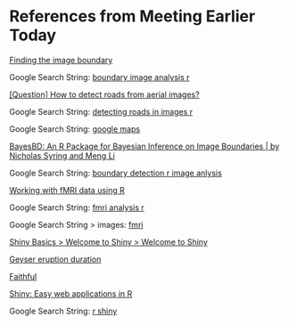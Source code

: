 # References from Meeting Earlier Today

[Finding the image boundary](https://stackoverflow.com/questions/16274378/finding-the-image-boundary)

Google Search String: [boundary image analysis r](https://www.google.com/search?q=boundary+image+analysis+r&newwindow=1&sca_esv=df9114d5be7f4ca8&sca_upv=1&sxsrf=ACQVn0_6vxyjicLfWTEhUG73DPVmGRFO5g%3A1713171001964&ei=OeocZsK7Ooy_hbIPluqn0AQ&ved=0ahUKEwiCvIuo68OFAxWMX0EAHRb1CUoQ4dUDCBE&uact=5&oq=boundary+image+analysis+r&gs_lp=Egxnd3Mtd2l6LXNlcnAiGWJvdW5kYXJ5IGltYWdlIGFuYWx5c2lzIHJIkRRQ_gxY4RJwAXgBkAEAmAFooAHjBKoBAzcuMrgBA8gBAPgBAZgCBqACwALCAgoQABhHGNYEGLADwgIKEAAYCBgeGA0YD8ICCxAAGIAEGIoFGIYDwgIIEAAYgAQYogTCAggQIRigARjDBMICChAhGAoYoAEYwwSYAwCIBgGQBgiSBwE2oAf-Jg&sclient=gws-wiz-serp)

[[Question] How to detect roads from aerial images?](https://www.reddit.com/r/opencv/comments/kxfdpk/question_how_to_detect_roads_from_aerial_images/)

Google Search String: [detecting roads in images r](https://www.google.com/search?q=detecting+roads+in+images+r&oq=detecting+roads+in+images+r&gs_lcrp=EgZjaHJvbWUyBggAEEUYOTIHCAEQIRigATIHCAIQIRigATIHCAMQIRigATIHCAQQIRiPAjIHCAUQIRiPAtIBCDkyODNqMGo3qAIAsAIA&sourceid=chrome&ie=UTF-8)

Google Search String: [google maps](https://www.google.com/search?q=google+maps&oq=google+maps&gs_lcrp=EgZjaHJvbWUyFAgAEEUYORhDGLEDGMkDGIAEGIoFMgoIARAAGLEDGIAEMgoIAhAAGJIDGIAEMgcIAxAAGIAEMgYIBBBFGEEyBggFEEUYPDIGCAYQRRg8MgYIBxBFGEHSAQgxMzgzajBqN6gCALACAA&sourceid=chrome&ie=UTF-8)

[BayesBD: An R Package for Bayesian Inference on Image Boundaries | by Nicholas Syring and Meng Li](https://journal.r-project.org/archive/2017/RJ-2017-052/RJ-2017-052.pdf)

Google Search String: [boundary detection r image anlysis](https://www.google.com/search?q=boundary+detection+r+image+anlysis&oq=boundary+detection+r+image+anlysis&gs_lcrp=EgZjaHJvbWUyBggAEEUYOTIJCAEQIRgKGKABMgcIAhAhGI8C0gEINzc5MWowajeoAgCwAgA&sourceid=chrome&ie=UTF-8)

[Working with fMRI data using R](https://jokedurnez.github.io/validating-fmri/01-introduction/index.html)

Google Search String: [fmri analysis r](https://www.google.com/search?q=fmri+analysis+r&newwindow=1&sca_esv=df9114d5be7f4ca8&sca_upv=1&sxsrf=ACQVn0_iSmx3t9gHpfk90JSbcmU1g5QaLg%3A1713170571752&ei=i-gcZtTILZS2hbIPo6enkAU&ved=0ahUKEwiUuvna6cOFAxUUW0EAHaPTCVIQ4dUDCBE&uact=5&oq=fmri+analysis+r&gs_lp=Egxnd3Mtd2l6LXNlcnAiD2ZtcmkgYW5hbHlzaXMgcjIGEAAYFhgeMgYQABgWGB4yBhAAGBYYHjILEAAYgAQYigUYhgMyCxAAGIAEGIoFGIYDMgsQABiABBiKBRiGAzILEAAYgAQYigUYhgMyCxAAGIAEGIoFGIYDMggQABiABBiiBDIIEAAYgAQYogRIxxVQgwRYrxRwAngBkAEAmAHRAaAB0QaqAQYxMS4wLjG4AQPIAQD4AQGYAg6gAokHwgIKEAAYRxjWBBiwA8ICDRAAGIAEGIoFGEMYsAPCAgoQABiABBiKBRhDwgIFEAAYgATCAhAQLhiABBgUGIcCGMcBGK8BwgIKEAAYgAQYFBiHAsICCxAAGIAEGIoFGJECwgIFECEYoAHCAggQABgWGB4YD5gDAIgGAZAGCpIHBjEzLjAuMaAH-T0&sclient=gws-wiz-serp)

Google Search String > images: [fmri](https://www.google.com/search?newwindow=1&sca_esv=df9114d5be7f4ca8&sca_upv=1&sxsrf=ACQVn0_iSmx3t9gHpfk90JSbcmU1g5QaLg:1713170571752&q=fmri&uds=AMwkrPsVxg9HzhSVEo06QPALO1ffVKv84Z0mc23F96-PCz-hgdlfT230wWiUePbQOaW7lYNO-baZit_50_Z7BdVG5pvm_7KxP2El0Ya_EDkNTYNH2e9F_2ljYXoBJaezs-cPIEHNhL2VMeD1ee0wDzTcOtdg-oDcl--QQOwJkSvgv8JNGT3Oyg1eodsbk89shKJXgpqqyOg5YIZ2xOe7l6b-u0Yumw-CaLvffC74TevuuliJvkAdI9k&udm=2&prmd=ivnbz&sa=X&ved=2ahUKEwiUuvna6cOFAxUUW0EAHaPTCVIQtKgLegQICxAB&biw=1920&bih=911&dpr=1#vhid=sgdbG11dcFnFGM&vssid=mosaic)

[ Shiny Basics > Welcome to Shiny > Welcome to Shiny](https://shiny.posit.co/r/getstarted/shiny-basics/lesson1/index.html)

[Geyser eruption duration](https://gallery.shinyapps.io/083-front-page/)

[Faithful](https://shiny.posit.co/r/gallery/start-simple/faithful/)

[Shiny: Easy web applications in R](https://www.rstudio.com/products/shiny/)

Google Search String: [r shiny](https://www.google.com/search?q=r+shiny&oq=r+shiny&gs_lcrp=EgZjaHJvbWUqBwgAEAAYgAQyBwgAEAAYgAQyBwgBEAAYgAQyBwgCEAAYgAQyBwgDEAAYgAQyBwgEEC4YgAQyBwgFEAAYgAQyBggGEEUYPDIGCAcQRRg80gEIMTA5OWowajeoAgCwAgA&sourceid=chrome&ie=UTF-8)

